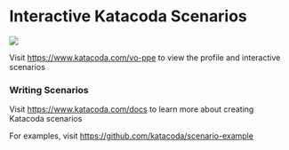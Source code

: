 # Interactive Katacoda Scenarios

[![](http://shields.katacoda.com/katacoda/vo-ppe/count.svg)](https://www.katacoda.com/vo-ppe "Get your profile on Katacoda.com")

Visit https://www.katacoda.com/vo-ppe to view the profile and interactive scenarios

### Writing Scenarios
Visit https://www.katacoda.com/docs to learn more about creating Katacoda scenarios

For examples, visit https://github.com/katacoda/scenario-example
